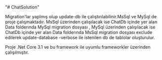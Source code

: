 "# ChatSolution" 

Migration'lar yaplmış olup update-db ile çalıştırılabilinir.MsSql ve MySql de proje çalışmaktadır.
MsSql üzerinden çalışılacak ise ChatDb içinde yer alan Data folderında MySql migration dosyası , 
MySql üzerinden çalışılacak ise ChatDb içinde yer alan Data folderında MsSql migration dosyası exclude edilerek 
update-database -verbose ile istenilen db de tablolar oluşturulur.

Proje .Net Core 3.1 ve bu framework ile uyumlu frameworkler üzerinden çalışılmıştır.
